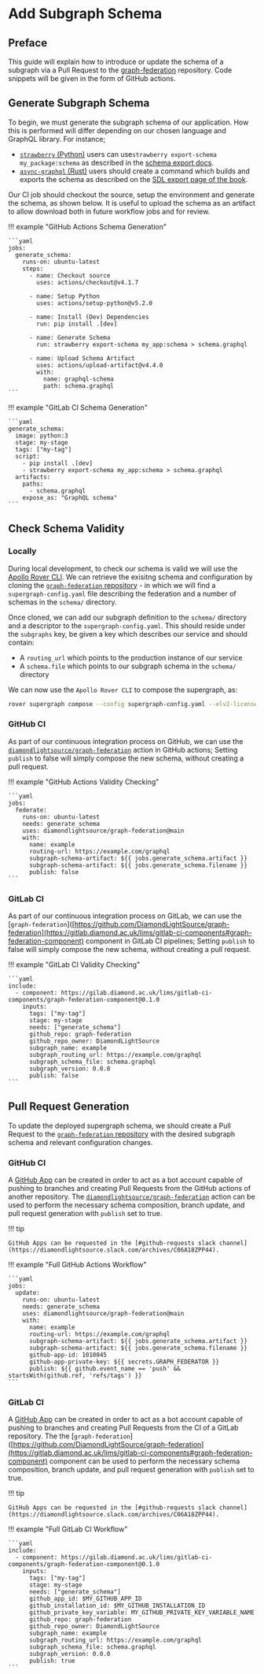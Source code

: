 # Add Subgraph Schema

## Preface

This guide will explain how to introduce or update the schema of a subgraph via a Pull Request to the [graph-federation](https://github.com/DiamondLightSource/graph-federation/) repository.
Code snippets will be given in the form of GitHub actions.

## Generate Subgraph Schema

To begin, we must generate the subgraph schema of our application.
How this is performed will differ depending on our chosen language and GraphQL library.
For instance;

- [`strawberry` (Python)](https://strawberry.rocks/) users can use`strawberry export-schema my_package:schema` as described in the [schema export docs](https://strawberry.rocks/docs/guides/schema-export).
- [`async-graphql` (Rust)](https://crates.io/crates/async-graphql) users should create a command which builds and exports the schema as described on the [SDL export page of the book](https://async-graphql.github.io/async-graphql/en/sdl_export.html).

Our CI job should checkout the source, setup the environment and generate the schema, as shown below.
It is useful to upload the schema as an artifact to allow download both in future workflow jobs and for review.

!!! example "GitHub Actions Schema Generation"

    ```yaml
    jobs:
      generate_schema:
        runs-on: ubuntu-latest
        steps:
          - name: Checkout source
            uses: actions/checkout@v4.1.7

          - name: Setup Python
            uses: actions/setup-python@v5.2.0

          - name: Install (Dev) Dependencies
            run: pip install .[dev]
            
          - name: Generate Schema
            run: strawberry export-schema my_app:schema > schema.graphql

          - name: Upload Schema Artifact
            uses: actions/upload-artifact@v4.4.0
            with:
              name: graphql-schema
              path: schema.graphql
    ```

!!! example "GitLab CI Schema Generation"

    ```yaml
    generate_schema:
      image: python:3
      stage: my-stage
      tags: ["my-tag"]
      script:
        - pip install .[dev]
        - strawberry export-schema my_app:schema > schema.graphql
      artifacts:
        paths:
          - schema.graphql
        expose_as: "GraphQL schema"
    ```

## Check Schema Validity

### Locally

During local development, to check our schema is valid we will use the [Apollo Rover CLI](https://www.apollographql.com/docs/rover/).
We can retrieve the exisitng schema and configuration by cloning the [`graph-federation` repository](https://github.com/DiamondLightSource/graph-federation/) - in which we will find a `supergraph-config.yaml` file describing the federation and a number of schemas in the `schema/` directory.

Once cloned, we can add our subgraph definition to the `schema/` directory and a descriptor to the `supergraph-config.yaml`.
This should reside under the `subgraphs` key, be given a key which describes our service and should contain:

- A `routing_url` which points to the production instance of our service
- A `schema.file` which points to our subgraph schema in the `schema/` directory

We can now use the `Apollo Rover CLI` to compose the supergraph, as:

```bash
rover supergraph compose --config supergraph-config.yaml --elv2-license accept
```

### GitHub CI

As part of our continuous integration process on GitHub, we can use the [`diamondlightsource/graph-federation`](https://github.com/DiamondLightSource/graph-federation) action in GitHub actions;
Setting `publish` to false will simply compose the new schema, without creating a pull request.

!!! example "GitHub Actions Validity Checking"

    ```yaml
    jobs:
      federate:
        runs-on: ubuntu-latest
        needs: generate_schema
        uses: diamondlightsource/graph-federation@main
        with:
          name: example
          routing-url: https://example.com/graphql
          subgraph-schema-artifact: ${{ jobs.generate_schema.artifact }}
          subgraph-schema-artifact: ${{ jobs.generate_schema.filename }}
          publish: false
    ```

### GitLab CI

As part of our continuous integration process on GitLab, we can use the [`graph-federation`]([https://github.com/DiamondLightSource/graph-federation](https://gitlab.diamond.ac.uk/lims/gitlab-ci-components#graph-federation-component) component in GitLab CI pipelines;
Setting `publish` to false will simply compose the new schema, without creating a pull request.

!!! example "GitLab CI Validity Checking"

    ```yaml
    include:
      - component: https://gilab.diamond.ac.uk/lims/gitlab-ci-components/graph-federation-component@0.1.0
        inputs:
          tags: ["my-tag"]
          stage: my-stage
          needs: ["generate_schema"]
          github_repo: graph-federation
          github_repo_owner: DiamondLightSource
          subgraph_name: example
          subgraph_routing_url: https://example.com/graphql
          subgraph_schema_file: schema.graphql
          subgraph_version: 0.0.0
          publish: false
    ```

## Pull Request Generation

To update the deployed supergraph schema, we should create a Pull Request to the [`graph-federation` repository](https://github.com/DiamondLightSource/graph-federation/) with the desired subgraph schema and relevant configuration changes.

<!-- markdownlint-disable-next-line MD024 -->
### GitHub CI

A [GitHub App](https://docs.github.com/en/apps/creating-github-apps/about-creating-github-apps/about-creating-github-apps) can be created in order to act as a bot account capable of pushing to branches and creating Pull Requests from the GitHub actions of another repository. The [`diamondlightsource/graph-federation`](https://github.com/DiamondLightSource/graph-federation) action can be used to perform the necessary schema composition, branch update, and pull request generation with `publish` set to true.

!!! tip

    GitHub Apps can be requested in the [#github-requests slack channel](https://diamondlightsource.slack.com/archives/C06A18ZPP44).

!!! example "Full GitHub Actions Workflow"

    ```yaml
    jobs:
      update:
        runs-on: ubuntu-latest
        needs: generate_schema
        uses: diamondlightsource/graph-federation@main
        with:
          name: example
          routing-url: https://example.com/graphql
          subgraph-schema-artifact: ${{ jobs.generate_schema.artifact }}
          subgraph-schema-artifact: ${{ jobs.generate_schema.filename }}
          github-app-id: 1010045
          github-app-private-key: ${{ secrets.GRAPH_FEDERATOR }}
          publish: ${{ github.event_name == 'push' && startsWith(github.ref, 'refs/tags') }}
    ```

<!-- markdownlint-disable-next-line MD024 -->
### GitLab CI

A [GitHub App](https://docs.github.com/en/apps/creating-github-apps/about-creating-github-apps/about-creating-github-apps) can be created in order to act as a bot account capable of pushing to branches and creating Pull Requests from the CI of a GitLab repository. The the [`graph-federation`]([https://github.com/DiamondLightSource/graph-federation](https://gitlab.diamond.ac.uk/lims/gitlab-ci-components#graph-federation-component) component can be used to perform the necessary schema composition, branch update, and pull request generation with `publish` set to true.

!!! tip

    GitHub Apps can be requested in the [#github-requests slack channel](https://diamondlightsource.slack.com/archives/C06A18ZPP44).

!!! example "Full GitLab CI Workflow"

    ```yaml
    include:
      - component: https://gilab.diamond.ac.uk/lims/gitlab-ci-components/graph-federation-component@0.1.0
        inputs:
          tags: ["my-tag"]
          stage: my-stage
          needs: ["generate_schema"]
          github_app_id: $MY_GITHUB_APP_ID
          github_installation_id: $MY_GITHUB_INSTALLATION_ID
          github_private_key_variable: MY_GITHUB_PRIVATE_KEY_VARIABLE_NAME
          github_repo: graph-federation
          github_repo_owner: DiamondLightSource
          subgraph_name: example
          subgraph_routing_url: https://example.com/graphql
          subgraph_schema_file: schema.graphql
          subgraph_version: 0.0.0
          publish: true
    ```
